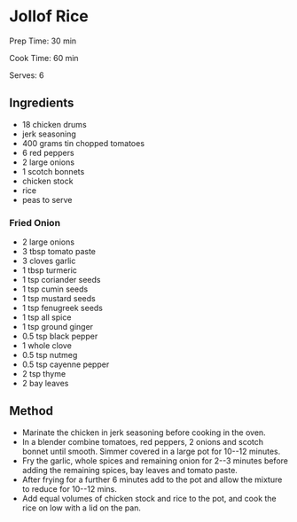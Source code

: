 # Jollof Rice

Prep Time: 30 min

Cook Time: 60 min

Serves: 6
## Ingredients
* 18 chicken drums
* jerk seasoning
* 400 grams tin chopped tomatoes
* 6 red peppers
* 2 large onions
* 1 scotch bonnets
* chicken stock
* rice
* peas to serve

### Fried Onion
* 2 large onions
* 3 tbsp tomato paste
* 3 cloves garlic
* 1 tbsp turmeric
* 1 tsp coriander seeds
* 1 tsp cumin seeds
* 1 tsp mustard seeds
* 1 tsp fenugreek seeds
* 1 tsp all spice
* 1 tsp ground ginger
* 0.5 tsp black pepper
* 1 whole clove
* 0.5 tsp nutmeg
* 0.5 tsp cayenne pepper
* 2 tsp thyme
* 2 bay leaves


## Method
* Marinate the chicken in jerk seasoning before cooking in the oven.
* In a blender combine tomatoes, red peppers, 2 onions and scotch bonnet until smooth. Simmer covered in a large pot for 10--12 minutes.
* Fry the garlic, whole spices and remaining onion for 2--3 minutes before adding the remaining spices, bay leaves and tomato paste.
* After frying for a further 6 minutes add to the pot and allow the mixture to reduce for 10--12 mins.
* Add equal volumes of chicken stock and rice to the pot, and cook the rice on low with a lid on the pan.
